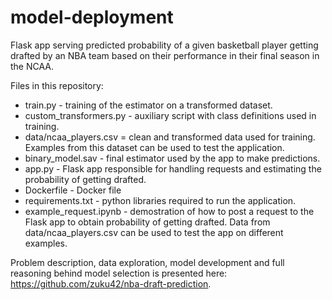 # model-deployment

Flask app serving predicted probability of a given basketball player getting drafted by an NBA team based on their performance in their final season in the NCAA.

Files in this repository:
- train.py - training of the estimator on a transformed dataset.
- custom_transformers.py - auxiliary script with class definitions used in training.
- data/ncaa_players.csv = clean and transformed data used for training. Examples from this dataset can be used to test the application.
- binary_model.sav - final estimator used by the app to make predictions.
- app.py - Flask app responsible for handling requests and estimating the probability of getting drafted.
- Dockerfile - Docker file
- requirements.txt - python libraries required to run the application.
- example_request.ipynb - demostration of how to post a request to the Flask app to obtain probability of getting drafted. Data from data/ncaa_players.csv can be used to test the app on different examples.

Problem description, data exploration, model development and full reasoning behind model selection is presented here: https://github.com/zuku42/nba-draft-prediction.


